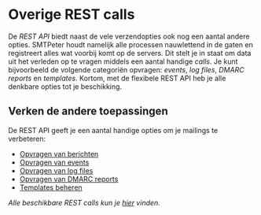 # Overige REST calls

De *REST API* biedt naast de vele verzendopties ook nog een aantal andere opties.
SMTPeter houdt namelijk alle processen nauwlettend in de gaten en registreert 
alles wat voorbij komt op de servers. Dit stelt je in staat om data uit het verleden 
op te vragen middels een aantal handige *calls*. Je kunt bijvoorbeeld de volgende 
categoriën opvragen: *events*, *log files*, *DMARC reports* en *templates*. 
Kortom, met de flexibele REST API heb je alle denkbare opties tot je beschikking.


## Verken de andere toepassingen 

De REST API geeft je een aantal handige opties om je mailings te verbeteren:

* [Opvragen van berichten](rest-messages)
* [Opvragen van events](rest-events)
* [Opvragen van log files](rest-logfiles)
* [Opvragen van DMARC reports](rest-dmarc)
* [Templates beheren](rest-templates)

*Alle beschikbare REST calls kun je [hier](all-rest-calls "Alle beschikbare REST calls") vinden.*
